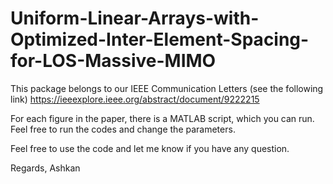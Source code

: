 # Uniform-Linear-Arrays-with-Optimized-Inter-Element-Spacing-for-LOS-Massive-MIMO
This package belongs to our IEEE Communication Letters (see the following link)
https://ieeexplore.ieee.org/abstract/document/9222215

For each figure in the paper, there is a MATLAB script, which you can run. Feel free to run the codes and change the parameters.

Feel free to use the code and let me know if you have any question.

Regards,
Ashkan
